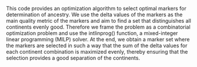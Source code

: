 This code provides an optimization algorithm to select optimal markers for determination of ancestry. We use the delta values of the markers as the main quality metric of the markers and aim to find a set that distinguishes all continents evenly good.
Therefore we frame the problem as a combinatorial optimization problem and use the intlinprog() function, a mixed-integer linear programming (MILP) solver.
At the end, we obtain a marker set where the markers are selected in such a way that the sum of the delta values for each continent combination is maximized evenly, thereby ensuring that the selection provides a good separation of the continents.
